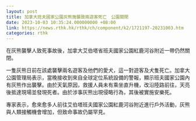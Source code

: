 ```yaml
---
layout: post
title: 加拿大班夫國家公園灰熊施襲致兩遊客死亡　公園關閉
date: 2023-10-03 10:35:24.000000000 +08:00
link: https://news.rthk.hk/rthk/ch/component/k2/1721197-20231003.htm
categories: rthk
---
```


在灰熊襲擊人致死事故後，加拿大艾伯塔省班夫國家公園紅鹿河谷附近一帶仍然關閉。

一隻灰熊日前在該處襲擊兩名遊客及他們的愛犬，這一對遊客及犬隻死亡。加拿大公園管理局表示，當晚接收到來自全球定位系統設備的警報，顯示班夫國家公園內有灰熊作出襲擊。由於天氣原因，救援人員未有乘坐直升機，改沿陸路前往，天亮後抵達現場並發現死者。由於涉事灰熊出現侵略行為，其後被實施安樂死。

專家表示，愈來愈多人前往艾伯塔班夫國家公園紅鹿河谷附近進行戶外活動，灰熊與人類接觸機會增加，但致命事故仍屬罕見。
